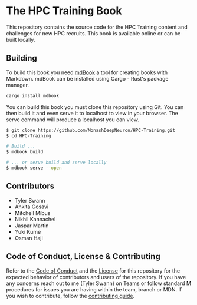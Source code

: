 # The HPC Training Book

This repository contains the source code for the HPC Training content and challenges for new HPC recruits. This book is available online or can be built locally.

## Building

To build this book you need [mdBook](https://rust-lang.github.io/mdBook/index.html) a tool for creating books with Markdown. mdBook can be installed using Cargo - Rust's package manager.

```sh
cargo install mdbook
```

You can build this book you must clone this repository using Git. You can then build it and even serve it to localhost to view in your browser. The serve command will produce a localhost you can view.

```sh
$ git clone https://github.com/MonashDeepNeuron/HPC-Training.git
$ cd HPC-Training

# Build ...
$ mdbook build

# ... or serve build and serve locally
$ mdbook serve --open
```

## Contributors

- Tyler Swann
- Ankita Gosavi
- Mitchell Mibus
- Nikhil Kannachel
- Jaspar Martin
- Yuki Kume
- Osman Haji

## Code of Conduct, License & Contributing

Refer to the [Code of Conduct](/CODE_OF_CONDUCT.md) and the [License](/LICENSE) for this repository for the expected behavior of contributors and users of the repository. If you have any concerns reach out to me (Tyler Swann) on Teams or follow standard M procedures for issues you are having within the team, branch or MDN. If you wish to contribute, follow the [contributing guide](/CONTRIBUTING.md).
